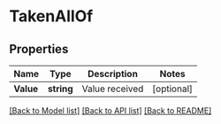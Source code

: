 # TakenAllOf

## Properties

Name | Type | Description | Notes
------------ | ------------- | ------------- | -------------
**Value** | **string** | Value received | [optional] 

[[Back to Model list]](../README.md#documentation-for-models) [[Back to API list]](../README.md#documentation-for-api-endpoints) [[Back to README]](../README.md)


